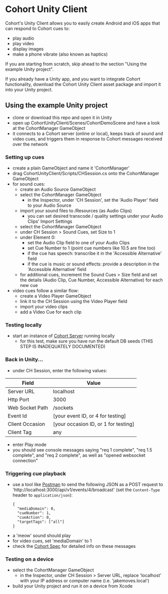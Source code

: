 # Cohort Unity Client
Cohort's Unity Client allows you to easily create Android and iOS apps that can respond to Cohort cues to:
- play audio
- play video
- display images
- make a phone vibrate (also known as haptics)

If you are starting from scratch, skip ahead to the section "Using the example Unity project".

If you already have a Unity app, and you want to integrate Cohort functionality, download the Cohort Unity Client asset package and import it into your Unity project.

## Using the example Unity project
- clone or download this repo and open it in Unity
- open up CohortUnityClient/Scenes/CohortDemoScene and have a look at the CohortManager GameObject
- it connects to a Cohort server (online or local), keeps track of sound and video cues, and triggers them in response to Cohort messages received over the network

### Setting up cues
- create a plain GameObject and name it 'CohortManager'
- drag CohortUnityClient/Scripts/CHSession.cs onto the CohortManager GameObject
- for sound cues:
  - create an Audio Source GameObject
  - select the CohortManager GameObject
    - in the Inspector, under 'CH Session', set the 'Audio Player' field to your Audio Source
  - import your sound files to /Resources (as Audio Clips)
    - you can set desired transcode / quality settings under your Audio Clips' Import Settings
  - select the CohortManager GameObject
  - under CH Session > Sound Cues, set Size to 1
  - under Element 0:
    - set the Audio Clip field to one of your Audio Clips
    - set Cue Number to 1 (point cue numbers like 10.5 are fine too)
    - if the cue has speech: transcribe it in the 'Accessible Alternative' field
    - if the cue is music or sound effects: provide a description in the 'Accessible Alternative' field
  - for additional cues, increment the Sound Cues > Size field and set the details (Audio Clip, Cue Number, Accessible Alternative) for each new cue
- video cues follow a similar flow:
  - create a Video Player GameObject 
  - link it to the CH Session using the Video Player field
  - import your video clips 
  - add a Video Cue for each clip

### Testing locally
- start an instance of [Cohort Server](https://github.com/jakemoves/cohort-server) running locally
  - for this test, make sure you have run the default DB seeds (THIS STEP IS INADEQUATELY DOCUMENTED)

### Back in Unity...
- under CH Session, enter the following values:

| Field           | Value                                 |
| --------------- | ------------------------------------- |
| Server URL      | localhost                             |
| Http Port       | 3000                                  |
| Web Socket Path | /sockets                              |
| Event Id        | [your event ID, or 4 for testing]     |
| Client Occasion | [your occasion ID, or 1 for testing]  |
| Client Tag      | any                                   |

- enter Play mode
- you should see console messages saying "req 1 complete", "req 1.5 complete", and "req 2 complete", as well as "opened websocket connection"

### Triggering cue playback
- use a tool like [Postman](https://www.getpostman.com) to send the following JSON as a POST request to 'http://localhost:3000/api/v1/events/4/broadcast' (set the `Content-Type` header to `application/json`): 
  ```
  {
    "mediaDomain": 0,
    "cueNumber": 1,
    "cueAction": 0,
    "targetTags": ["all"]
  }
  ```
- a 'meow' sound should play
- for video cues, set 'mediaDomain' to 1
- check the [Cohort Spec](https://github.com/jakemoves/cohort-spec) for detailed info on these messages
    
### Testing on a device
- select the CohortManager GameObject
  - in the Inspector, under CH Session > Server URL, replace 'localhost' with your IP address or computer name (i.e. 'jakemoves.local')
- build your Unity project and run it on a device from Xcode